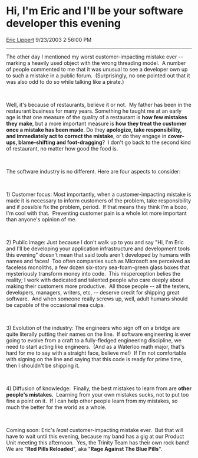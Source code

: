 # Hi, I'm Eric and I'll be your software developer this evening

[Eric Lippert](https://social.msdn.microsoft.com/profile/Eric%20Lippert) 9/23/2003 2:56:00 PM

-----

The other day I mentioned my worst customer-impacting mistake ever -- marking a heavily used object with the wrong threading model.  A number of people commented to me that it was unusual to see a developer own up to such a mistake in a public forum.  (Surprisingly, no one pointed out that it was also odd to do so while talking like a pirate.)

 

 

Well, it's because of restaurants, believe it or not.  My father has been in the restaurant business for many years. Something he taught me at an early age is that one measure of the quality of a restaurant is **how few mistakes they make**, but a more important measure is **how they treat the customer once a mistake has been made**. Do they **apologize, take responsibility, and immediately act to correct the mistake**, or do they engage in **cover-ups, blame-shifting and foot-dragging**?  I don't go back to the second kind of restaurant, no matter how good the food is.

 

 

The software industry is no different. Here are four aspects to consider:

 

 

1\) Customer focus: Most importantly, when a customer-impacting mistake is made it is necessary to inform customers of the problem, take responsibility and if possible fix the problem, period.  If that means they think I'm a bozo, I'm cool with that.  Preventing customer pain is a whole lot more important than anyone's opinion of me.

 

 

2\) Public image: Just because I don't walk up to you and say "Hi, I'm Eric and I'll be developing your application infrastructure and development tools this evening" doesn't mean that said tools aren't developed by humans with names and faces\!  Too often companies such as Microsoft are perceived as faceless monoliths, a few dozen six-story sea-foam-green glass boxes that mysteriously transform money into code.  This misperception belies the reality; I work with dedicated and talented people who care deeply about making their customers more productive.  All those people -- all the testers, developers, managers, writers, etc, -- deserve credit for shipping great software.  And when someone really screws up, well, adult humans should be capable of the occasional mea culpa.

 

 

3\) Evolution of the industry: The engineers who sign off on a bridge are quite literally putting their names on the line.  If software engineering is ever going to evolve from a craft to a fully-fledged engineering discipline, we need to start acting like engineers.  (And as a Waterloo math major, that's hard for me to say with a straight face, believe me\!)  If I'm not comfortable with signing on the line and saying that this code is ready for prime time, then I shouldn't be shipping it.

 

 

4\) Diffusion of knowledge:  Finally, the best mistakes to learn from are **other people's mistakes**.  Learning from your own mistakes sucks, not to put too fine a point on it.  If I can help other people learn from my mistakes, so much the better for the world as a whole.

 

 

Coming soon: Eric's *least* customer-impacting mistake ever.  But that will have to wait until this evening, because my band has a gig at our Product Unit meeting this afternoon.  Yes, the Trinity Team has their own rock band\!  We are "**Red Pills Reloaded**", aka "**Rage Against The Blue Pills**".

